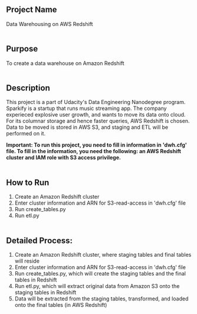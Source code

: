 ## Project Name
Data Warehousing on AWS Redshift<br><br>
## Purpose
To create a data warehouse on Amazon Redshift<br><br>
## Description
This project is a part of Udacity's Data Engineering Nanodegree program. Sparkify is a startup that runs music streaming app. The company experieced explosive user growth, and wants to move its data onto cloud. For its columnar storage and hence faster queries, AWS Redshift is chosen. Data to be moved is stored in AWS S3, and staging and ETL will be performed on it.

<strong>Important: To run this project, you need to fill in information in 'dwh.cfg' file. To fill in the information, you need the following: an AWS Redshift cluster and IAM role with S3 access privilege.</strong><br><br>
## How to Run
1. Create an Amazon Redshift cluster
2. Enter cluster information and ARN for S3-read-access in 'dwh.cfg' file
3. Run create_tables.py
4. Run etl.py<br><br>
## Detailed Process:
1. Create an Amazon Redshift cluster, where staging tables and final tables will reside
2. Enter cluster information and ARN for S3-read-access in 'dwh.cfg' file
3. Run create_tables.py, which will create the staging tables and the final tables in Redshift
4. Run etl.py, which will extract original data from Amazon S3 onto the staging tables in Redshift
5. Data will be extracted from the staging tables, transformed, and loaded onto the final tables (in AWS Redshift)

